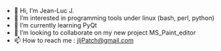 - 👋 Hi, I’m Jean-Luc J.
- 👀 I’m interested in programming tools under linux (bash, perl, python)
- 🌱 I’m currently learning PyQt
- 💞️ I’m looking to collaborate on my new project MS_Paint_editor
- 📫 How to reach me : jljPatch@gmail.com

<!---
JLJatTEF/JLJatTEF is a ✨ special ✨ repository because its `README.md` (this file) appears on your GitHub profile.
You can click the Preview link to take a look at your changes.
--->

